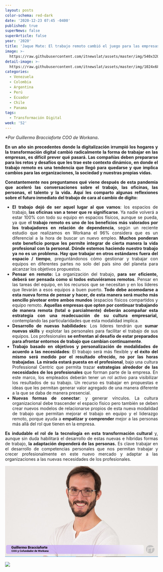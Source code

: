 ```yaml
---
layout: posts
color-schema: red-dark
date: '2020-12-23 07:45 -0400'
published: true
superNews: false
superArticle: false
year: '2020'
title: 'Jaque Mate: El trabajo remoto cambió el juego para las empresas en el 2021'
image: >-
  https://raw.githubusercontent.com/itnewslat/assets/master/img/540x320/Guillermo-Bracciaforte-p.jpg
detail-image: >-
  https://raw.githubusercontent.com/itnewslat/assets/master/img/1024x680/Guillermo-Bracciaforte-g.jpg
categories:
  - Venezuela
  - Colombia
  - Argentina
  - Perú
  - Ecuador
  - Chile
  - Panama
tags:
  - Transformación Digital
week: '52'
---
```

<p style="text-align: justify;"><em>*Por Guillermo Bracciaforte COO de Workana</em><strong>. </strong></p>
<p style="text-align: justify;"><strong>En un año sin precedentes donde la digitalización irrumpió los hogares y la transformación digital cambió radicalmente la forma de trabajar en las empresas, es difícil prever qué pasará. Las compañías deben prepararse para los retos y desafíos que les trae este contexto dinámico, en donde el trabajo remoto es una tendencia que llegó para quedarse y que implica cambios para las organizaciones, la sociedad y nuestras propias vidas.</strong></p>
<p style="text-align: justify;"><strong>Constantemente nos preguntamos qué viene después de esta pandemia que aceleró las conversaciones sobre el trabajo, las oficinas, las personas, el talento y la vida. Aquí les comparto algunas reflexiones sobre el futuro inmediato del trabajo de cara al cambio de dígito:</strong></p>

<ul style="text-align: justify;">
	<li><strong>El trabajo dejó de ser aquel lugar al que vamos</strong>: los espacios de trabajo,<strong> las oficinas van a tener que re significarse</strong>. Ya nadie volverá a estar 100% con todo su equipo en espacios físicos, aunque se pueda, ya que e<strong>l trabajo remoto es uno de los beneficios más valorados por los trabajadores en relación de dependencia</strong>, según un reciente estudio que realizamos en Workana el 96% considera que es un diferencial a la hora de buscar un nuevo empleo. <strong>Muchos ponderan este beneficio porque les permite integrar de cierta manera la vida profesional con la personal. </strong><strong>Dónde estemos haciendo nuestro trabajo ya no es un problema. </strong><strong>Hay que trabajar en otros estándares fuera del espacio / tiempo</strong>, preguntándonos cómo gestionar y trabajar con equipos en diferentes partes no solo del país sino del planeta para alcanzar los objetivos propuestos.</li>
	<li><strong>Pensar en remoto:</strong> La organización del trabajo,<strong> para ser eficiente, deberá ser pensada como si todos estuviéramos remotos</strong>. Pensar en las tareas del equipo, en los recursos que se necesitan y en los líderes que llevarán a esos equipos a buen puerto. <strong>Todo debe acomodarse a esta nueva forma de pensar y hacer, de esta manera será mucho más sencillo pivotear entre ambos mundos</strong> (espacios físicos compartidos y equipo remoto. <strong>Aquellas empresas que opten por continuar trabajando de manera remota (total o parcialmente) deberán acompañar esta estrategia con una readecuación de su cultura empresarial,</strong> contemplando las particularidades que esta modalidad implica.</li>
	<li><strong>Desarrollo de nuevas habilidades</strong>: Los líderes tendrán que<strong> sumar nuevas skills</strong> y explotar las personales para facilitar el trabajo de sus equipos. Los profesionales <strong>se enfrentan al desafío de estar preparados para afrontar entornos de trabajo que cambian continuamente</strong>.</li>
	<li><strong>Trabajo basado en objetivos y personalización de modalidades de acuerdo a las necesidades</strong>: El trabajo será más flexible y <strong>el éxito del mismo será medido por el resultado ofrecido, no por las horas trabajadas</strong>. <strong>La mirada estará puesta en el profesional</strong>, bajo una cultura Professional Centric que permita trazar <strong>estrategias alrededor de las necesidades de los profesionales </strong>que forman parte de la empresa. En este marco, los empleados deberán tener un rol activo para visibilizar los resultados de su trabajo. Un recurso es trabajar en propuestas e ideas que les permitan generar valor agregado de una manera diferente a la que se daba de manera presencial.</li>
	<li><strong>Nuevas formas de conectar</strong>: y generar vínculos. La cultura organizacional debe trascender el espacio físico pero también se deben crear nuevos modelos de relacionarse propios de esta nueva modalidad de trabajo que permitan mejorar el trabajo en equipo y el liderazgo remoto, porque ayuda a <strong>empatizar y comprender </strong>mejor a las personas más allá del rol que tienen en la empresa.</li>
</ul>
<p style="text-align: justify;"><strong>Es indudable el rol de la tecnología en esta transformación cultural</strong> y, aunque sin duda habilitará el desarrollo de estas nuevas e híbridas formas de trabajo, <strong>la adaptación dependerá de las personas.</strong> Es clave trabajar en el desarrollo de competencias personales que nos permitan trabajar y crecer profesionalmente en este nuevo mercado y adaptar a las organizaciones a las nuevas necesidades de los profesionales.</p>

![](https://raw.githubusercontent.com/itnewslat/assets/master/img/540x320/Guillermo-Bracciaforte-p.jpg)

<img src="https://tracker.metricool.com/c3po.jpg?hash=56f88a41e39ab42c063cc51676587a04"/>
